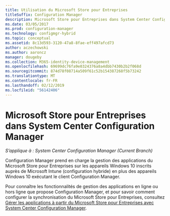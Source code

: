 ```yaml
---
title: Utilisation du Microsoft Store pour Entreprises
titleSuffix: Configuration Manager
description: Microsoft Store pour Entreprises dans System Center Configuration Manager
ms.date: 03/05/2017
ms.prod: configuration-manager
ms.technology: configmgr-hybrid
ms.topic: conceptual
ms.assetid: 8c13d593-3120-47a8-8fae-eff497afcd73
author: aczechowski
ms.author: aaroncz
manager: dougeby
ms.collection: M365-identity-device-management
ms.openlocfilehash: 69699dc76fa9e0324376a8a4dbb7430b2b2f068d
ms.sourcegitcommit: 874d78f08714a509f61c52b154387268f5b73242
ms.translationtype: MT
ms.contentlocale: fr-FR
ms.lasthandoff: 02/12/2019
ms.locfileid: "56142406"
---
```

# <a name="microsoft-store-for-business-in-system-center-configuration-manager"></a>Microsoft Store pour Entreprises dans System Center Configuration Manager

*S’applique à : System Center Configuration Manager (Current Branch)*

Configuration Manager prend en charge la gestion des applications du Microsoft Store pour Entreprises sur les appareils Windows 10 inscrits auprès de Microsoft Intune (configuration hybride) en plus des appareils Windows 10 exécutant le client Configuration Manager.

Pour connaître les fonctionnalités de gestion des applications en ligne ou hors ligne que propose Configuration Manager, et pour savoir comment configurer la synchronisation du Microsoft Store pour Entreprises, consultez [Gérer les applications à partir du Microsoft Store pour Entreprises avec System Center Configuration Manager](../../apps/deploy-use/manage-apps-from-the-windows-store-for-business.md).
